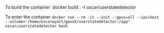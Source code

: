 

To build the container `docker build . -t oscar/userstatedetector

To enter the container `docker run --rm -it --init --gpus=all --ipc=host --volume="/home/oscarwyatt/govuk/userstatedetector:/app" oscar/userstatedetector bash
`